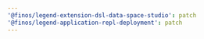 ```yaml
---
'@finos/legend-extension-dsl-data-space-studio': patch
'@finos/legend-application-repl-deployment': patch
---
```

